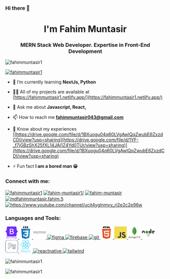 ### Hi there 👋
<h1 align="center">I'm Fahim Muntasir</h1>
<h3 align="center">MERN Stack Web Developer. Expertise in Front-End Development</h3>

<p align="left"> <img src="https://komarev.com/ghpvc/?username=fahimmuntasir1&label=Profile%20views&color=0e75b6&style=flat" alt="fahimmuntasir1" /> </p>

<p align="left"> <a href="https://twitter.com/fahimmuntasir1" target="blank"><img src="https://img.shields.io/twitter/follow/fahimmuntasir1?logo=twitter&style=for-the-badge" alt="fahimmuntasir1" /></a> </p>

- 🌱 I’m currently learning **NextJs, Python**

- 👨‍💻 All of my projects are available at [https://fahimmuntasir1.netlify.app/](https://fahimmuntasir1.netlify.app/)

- 💬 Ask me about **Javascript, React,**

- 📫 How to reach me **fahimmuntasir043@gmail.com**

- 📄 Know about my experiences [[https://drive.google.com/file/d/1BXuogu04q60LVgAwlQqZwubE6ZxzdCDI/view?usp=sharing](https://drive.google.com/file/d/1YF-_f7jGBzShX25fXL14JAi1Z4Yd0TUr/view?usp=sharing)](https://drive.google.com/file/d/1BXuogu04q60LVgAwlQqZwubE6ZxzdCDI/view?usp=sharing)

- ⚡ Fun fact **I am a bored man 😀**

<h3 align="left">Connect with me:</h3>
<p align="left">
<a href="https://twitter.com/fahimmuntasir1" target="blank"><img align="center" src="https://raw.githubusercontent.com/rahuldkjain/github-profile-readme-generator/master/src/images/icons/Social/twitter.svg" alt="fahimmuntasir1" height="30" width="40" /></a>
<a href="https://linkedin.com/in/fahim-muntasir1/" target="blank"><img align="center" src="https://raw.githubusercontent.com/rahuldkjain/github-profile-readme-generator/master/src/images/icons/Social/linked-in-alt.svg" alt="fahim-muntasir1/" height="30" width="40" /></a>
<a href="https://stackoverflow.com/users/18560179/fahim-muntasir" target="blank"><img align="center" src="https://raw.githubusercontent.com/rahuldkjain/github-profile-readme-generator/master/src/images/icons/Social/stack-overflow.svg" alt="fahim-muntasir" height="30" width="40" /></a>
<a href="https://fb.com/mdfahimmuntasir.fahim.5" target="blank"><img align="center" src="https://raw.githubusercontent.com/rahuldkjain/github-profile-readme-generator/master/src/images/icons/Social/facebook.svg" alt="mdfahimmuntasir.fahim.5" height="30" width="40" /></a>
<a href="https://www.youtube.com/c/cit4yglnmvy_ri2e2c2e96w" target="blank"><img align="center" src="https://raw.githubusercontent.com/rahuldkjain/github-profile-readme-generator/master/src/images/icons/Social/youtube.svg" alt="https://www.youtube.com/channel/ucit4yglnmvy_ri2e2c2e96w" height="30" width="40" /></a>
</p>

<h3 align="left">Languages and Tools:</h3>
<p align="left"> <a href="https://getbootstrap.com" target="_blank" rel="noreferrer"> <img src="https://raw.githubusercontent.com/devicons/devicon/master/icons/bootstrap/bootstrap-plain-wordmark.svg" alt="bootstrap" width="40" height="40"/> </a> <a href="https://www.w3schools.com/css/" target="_blank" rel="noreferrer"> <img src="https://raw.githubusercontent.com/devicons/devicon/master/icons/css3/css3-original-wordmark.svg" alt="css3" width="40" height="40"/> </a> <a href="https://expressjs.com" target="_blank" rel="noreferrer"> <img src="https://raw.githubusercontent.com/devicons/devicon/master/icons/express/express-original-wordmark.svg" alt="express" width="40" height="40"/> </a> <a href="https://www.figma.com/" target="_blank" rel="noreferrer"> <img src="https://www.vectorlogo.zone/logos/figma/figma-icon.svg" alt="figma" width="40" height="40"/> </a> <a href="https://firebase.google.com/" target="_blank" rel="noreferrer"> <img src="https://www.vectorlogo.zone/logos/firebase/firebase-icon.svg" alt="firebase" width="40" height="40"/> </a> <a href="https://git-scm.com/" target="_blank" rel="noreferrer"> <img src="https://www.vectorlogo.zone/logos/git-scm/git-scm-icon.svg" alt="git" width="40" height="40"/> </a> <a href="https://www.w3.org/html/" target="_blank" rel="noreferrer"> <img src="https://raw.githubusercontent.com/devicons/devicon/master/icons/html5/html5-original-wordmark.svg" alt="html5" width="40" height="40"/> </a> <a href="https://developer.mozilla.org/en-US/docs/Web/JavaScript" target="_blank" rel="noreferrer"> <img src="https://raw.githubusercontent.com/devicons/devicon/master/icons/javascript/javascript-original.svg" alt="javascript" width="40" height="40"/> </a> <a href="https://www.mongodb.com/" target="_blank" rel="noreferrer"> <img src="https://raw.githubusercontent.com/devicons/devicon/master/icons/mongodb/mongodb-original-wordmark.svg" alt="mongodb" width="40" height="40"/> </a> <a href="https://nodejs.org" target="_blank" rel="noreferrer"> <img src="https://raw.githubusercontent.com/devicons/devicon/master/icons/nodejs/nodejs-original-wordmark.svg" alt="nodejs" width="40" height="40"/> </a> <a href="https://www.photoshop.com/en" target="_blank" rel="noreferrer"> <img src="https://raw.githubusercontent.com/devicons/devicon/master/icons/photoshop/photoshop-line.svg" alt="photoshop" width="40" height="40"/> </a> <a href="https://reactjs.org/" target="_blank" rel="noreferrer"> <img src="https://raw.githubusercontent.com/devicons/devicon/master/icons/react/react-original-wordmark.svg" alt="react" width="40" height="40"/> </a> <a href="https://reactnative.dev/" target="_blank" rel="noreferrer"> <img src="https://reactnative.dev/img/header_logo.svg" alt="reactnative" width="40" height="40"/> </a> <a href="https://tailwindcss.com/" target="_blank" rel="noreferrer"> <img src="https://www.vectorlogo.zone/logos/tailwindcss/tailwindcss-icon.svg" alt="tailwind" width="40" height="40"/> </a> </p>

<p><img align="center" src="https://github-readme-stats.vercel.app/api/top-langs?username=fahimmuntasir1&show_icons=true&locale=en&layout=compact" alt="fahimmuntasir1" /></p>

<p><img align="center" src="https://github-readme-streak-stats.herokuapp.com/?user=fahimmuntasir1&" alt="fahimmuntasir1" /></p>
